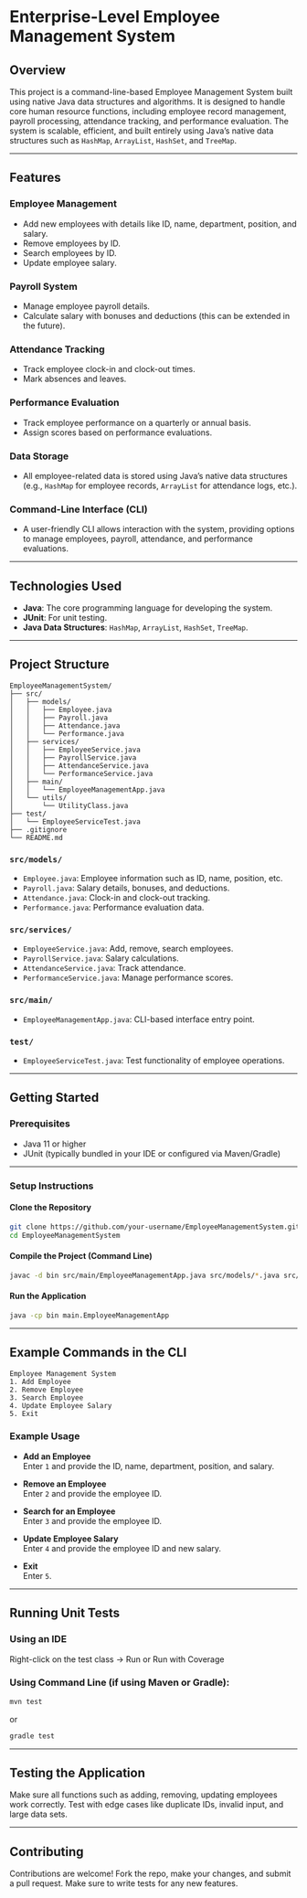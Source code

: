 # Enterprise-Level Employee Management System

## Overview
This project is a command-line-based Employee Management System built using native Java data structures and algorithms. It is designed to handle core human resource functions, including employee record management, payroll processing, attendance tracking, and performance evaluation. The system is scalable, efficient, and built entirely using Java’s native data structures such as `HashMap`, `ArrayList`, `HashSet`, and `TreeMap`.

---

## Features

### Employee Management
- Add new employees with details like ID, name, department, position, and salary.
- Remove employees by ID.
- Search employees by ID.
- Update employee salary.

### Payroll System
- Manage employee payroll details.
- Calculate salary with bonuses and deductions (this can be extended in the future).

### Attendance Tracking
- Track employee clock-in and clock-out times.
- Mark absences and leaves.

### Performance Evaluation
- Track employee performance on a quarterly or annual basis.
- Assign scores based on performance evaluations.

### Data Storage
- All employee-related data is stored using Java’s native data structures (e.g., `HashMap` for employee records, `ArrayList` for attendance logs, etc.).

### Command-Line Interface (CLI)
- A user-friendly CLI allows interaction with the system, providing options to manage employees, payroll, attendance, and performance evaluations.

---

## Technologies Used
- **Java**: The core programming language for developing the system.
- **JUnit**: For unit testing.
- **Java Data Structures**: `HashMap`, `ArrayList`, `HashSet`, `TreeMap`.

---

## Project Structure

```
EmployeeManagementSystem/
├── src/
│   ├── models/
│   │   ├── Employee.java
│   │   ├── Payroll.java
│   │   ├── Attendance.java
│   │   └── Performance.java
│   ├── services/
│   │   ├── EmployeeService.java
│   │   ├── PayrollService.java
│   │   ├── AttendanceService.java
│   │   └── PerformanceService.java
│   ├── main/
│   │   └── EmployeeManagementApp.java
│   └── utils/
│       └── UtilityClass.java
├── test/
│   └── EmployeeServiceTest.java
├── .gitignore
└── README.md
```

### `src/models/`
- `Employee.java`: Employee information such as ID, name, position, etc.
- `Payroll.java`: Salary details, bonuses, and deductions.
- `Attendance.java`: Clock-in and clock-out tracking.
- `Performance.java`: Performance evaluation data.

### `src/services/`
- `EmployeeService.java`: Add, remove, search employees.
- `PayrollService.java`: Salary calculations.
- `AttendanceService.java`: Track attendance.
- `PerformanceService.java`: Manage performance scores.

### `src/main/`
- `EmployeeManagementApp.java`: CLI-based interface entry point.

### `test/`
- `EmployeeServiceTest.java`: Test functionality of employee operations.

---

## Getting Started

### Prerequisites
- Java 11 or higher
- JUnit (typically bundled in your IDE or configured via Maven/Gradle)

---

### Setup Instructions

#### Clone the Repository

```bash
git clone https://github.com/your-username/EmployeeManagementSystem.git
cd EmployeeManagementSystem
```

#### Compile the Project (Command Line)

```bash
javac -d bin src/main/EmployeeManagementApp.java src/models/*.java src/services/*.java
```

#### Run the Application

```bash
java -cp bin main.EmployeeManagementApp
```

---

## Example Commands in the CLI

```
Employee Management System
1. Add Employee
2. Remove Employee
3. Search Employee
4. Update Employee Salary
5. Exit
```

### Example Usage

- **Add an Employee**  
  Enter `1` and provide the ID, name, department, position, and salary.

- **Remove an Employee**  
  Enter `2` and provide the employee ID.

- **Search for an Employee**  
  Enter `3` and provide the employee ID.

- **Update Employee Salary**  
  Enter `4` and provide the employee ID and new salary.

- **Exit**  
  Enter `5`.

---

## Running Unit Tests

### Using an IDE
Right-click on the test class → Run or Run with Coverage

### Using Command Line (if using Maven or Gradle):

```bash
mvn test
```

or

```bash
gradle test
```

---

## Testing the Application

Make sure all functions such as adding, removing, updating employees work correctly. Test with edge cases like duplicate IDs, invalid input, and large data sets.

---

## Contributing

Contributions are welcome! Fork the repo, make your changes, and submit a pull request. Make sure to write tests for any new features.


